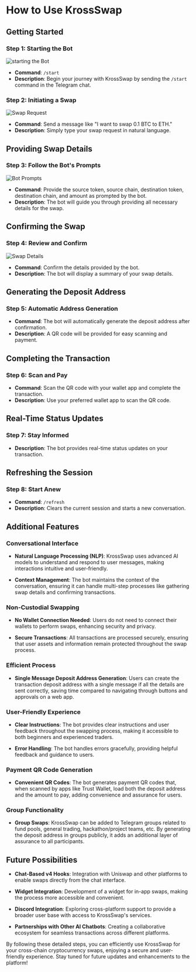 # How to Use KrossSwap

## Getting Started

### Step 1: Starting the Bot
![starting the Bot](https://github.com/user-attachments/assets/c67f862f-3e69-482c-b12c-8e47d37d635a)

- **Command**: `/start`
- **Description**: Begin your journey with KrossSwap by sending the `/start` command in the Telegram chat.

### Step 2: Initiating a Swap
![Swap Request](https://github.com/user-attachments/assets/0afdb65b-e319-4214-ad7d-908bb0e2b565)

- **Command**: Send a message like "I want to swap 0.1 BTC to ETH."
- **Description**: Simply type your swap request in natural language.

## Providing Swap Details

### Step 3: Follow the Bot's Prompts

![Bot Prompts](https://github.com/user-attachments/assets/5d64ead5-921b-43d3-8190-6ca4d3ef7dec)

- **Command**: Provide the source token, source chain, destination token, destination chain, and amount as prompted by the bot.
- **Description**: The bot will guide you through providing all necessary details for the swap.

## Confirming the Swap

### Step 4: Review and Confirm
![Swap Details](https://github.com/user-attachments/assets/a9ecc70b-d7fa-474f-8cee-30f69562c3d1)

- **Command**: Confirm the details provided by the bot.
- **Description**: The bot will display a summary of your swap details.

## Generating the Deposit Address

### Step 5: Automatic Address Generation

- **Command**: The bot will automatically generate the deposit address after confirmation.
- **Description**: A QR code will be provided for easy scanning and payment.

## Completing the Transaction

### Step 6: Scan and Pay

- **Command**: Scan the QR code with your wallet app and complete the transaction.
- **Description**: Use your preferred wallet app to scan the QR code.

## Real-Time Status Updates

### Step 7: Stay Informed
- **Description**: The bot provides real-time status updates on your transaction.

## Refreshing the Session

### Step 8: Start Anew
- **Command**: `/refresh`
- **Description**: Clears the current session and starts a new conversation.

## Additional Features

### Conversational Interface

- **Natural Language Processing (NLP)**: KrossSwap uses advanced AI models to understand and respond to user messages, making interactions intuitive and user-friendly.
  
- **Context Management**: The bot maintains the context of the conversation, ensuring it can handle multi-step processes like gathering swap details and confirming transactions.

### Non-Custodial Swapping

- **No Wallet Connection Needed**: Users do not need to connect their wallets to perform swaps, enhancing security and privacy.
  
- **Secure Transactions**: All transactions are processed securely, ensuring that user assets and information remain protected throughout the swap process.

### Efficient Process

- **Single Message Deposit Address Generation**: Users can create the transaction deposit address with a single message if all the details are sent correctly, saving time compared to navigating through buttons and approvals on a web app.

### User-Friendly Experience

- **Clear Instructions**: The bot provides clear instructions and user feedback throughout the swapping process, making it accessible to both beginners and experienced traders.
  
- **Error Handling**: The bot handles errors gracefully, providing helpful feedback and guidance to users.

### Payment QR Code Generation

- **Convenient QR Codes**: The bot generates payment QR codes that, when scanned by apps like Trust Wallet, load both the deposit address and the amount to pay, adding convenience and assurance for users.

### Group Functionality

- **Group Swaps**: KrossSwap can be added to Telegram groups related to fund pools, general trading, hackathon/project teams, etc. By generating the deposit address in groups publicly, it adds an additional layer of assurance to all participants.

## Future Possibilities

- **Chat-Based v4 Hooks**: Integration with Uniswap and other platforms to enable swaps directly from the chat interface.
  
- **Widget Integration**: Development of a widget for in-app swaps, making the process more accessible and convenient.
  
- **Discord Integration**: Exploring cross-platform support to provide a broader user base with access to KrossSwap's services.
  
- **Partnerships with Other AI Chatbots**: Creating a collaborative ecosystem for seamless transactions across different platforms.

By following these detailed steps, you can efficiently use KrossSwap for your cross-chain cryptocurrency swaps, enjoying a secure and user-friendly experience. Stay tuned for future updates and enhancements to the platform!

